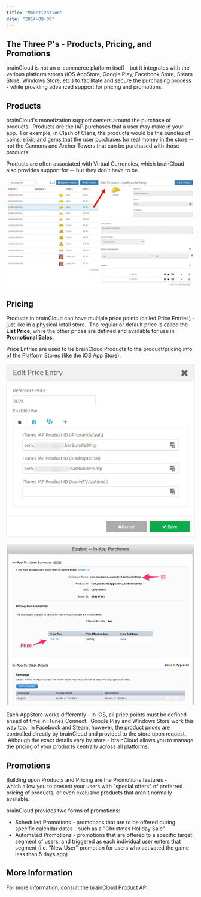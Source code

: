 ```yaml
---
title: "Monetization"
date: "2014-09-09"
---
```


## The Three P's - Products, Pricing, and Promotions

brainCloud is not an e-commerce platform itself - but it integrates with the various platform stores (iOS AppStore, Google Play, Facebook Store, Steam Store, Windows Store, etc.) to facilitate and secure the purchasing process - while providing advanced support for pricing and promotions.

## Products

brainCloud's monetization support centers around the purchase of products.  Products are the IAP purchases that a user may make in your app.  For example, in Clash of Clans, the products would be the bundles of coins, elixir, and gems that the user purchases for real money in the store -- not the Cannons and Archer Towers that can be purchased with those products.

Products are often associated with Virtual Currencies, which brainCloud also provides support for -- but they don't have to be.

[![](images/brainCloud_Dashboard_prodEdit-1024x588.jpg)](https://staging.getbraincloud.com/apidocs/wp-content/uploads/2016/08/brainCloud_Dashboard_prodEdit.jpg)

## Pricing

Products in brainCloud can have multiple price points (called Price Entries) - just like in a physical retail store.  The regular or default price is called the **List Price**, while the other prices are defined and available for use in **Promotional Sales**.

Price Entries are used to tie brainCloud Products to the product/pricing info of the Platform Stores (like the iOS App Store).

[![](images/brainCloud_Dashboard_prodPriceEdit.jpg)](/apidocs/wp-content/uploads/2016/08/brainCloud_Dashboard_prodPriceEdit.jpg)

[![Price entry details in iTunes Connect](images/iTunes_Connect.png)](/apidocs/wp-content/uploads/2014/09/iTunes_Connect.png)

  
Each AppStore works differently - in iOS, all price points must be defined ahead of time in iTunes Connect.  Google Play and Windows Store work this way too.  In Facebook and Steam, however, the product prices are controlled directly by brainCloud and provided to the store upon request.  Although the exact details vary by store - brainCloud allows you to manage the pricing of your products centrally across all platforms.

## Promotions

Building upon Products and Pricing are the Promotions features - which allow you to present your users with "special offers" of preferred pricing of products, or even exclusive products that aren't normally available.

brainCloud provides two forms of promotions:

- Scheduled Promotions - promotions that are to be offered during specific calendar dates - such as a "Christmas Holiday Sale"
- Automated Promotions - promotions that are offered to a specific target segment of users, and triggered as each individual user enters that segment (i.e. "New User" promotion for users who activated the game less than 5 days ago)

## More Information

For more information, consult the brainCloud [Product](/apidocs/apiref/#capi-product) API.
